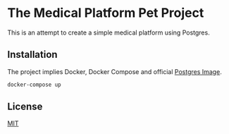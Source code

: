 # The Medical Platform Pet Project

This is an attempt to create a simple medical platform using Postgres.

## Installation

The project implies Docker, Docker Compose and official [Postgres Image](https://hub.docker.com/_/postgres).

```bash
docker-compose up
```

## License

[MIT](https://choosealicense.com/licenses/mit/)
